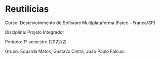 # Reutilícias

Curso: Desenvolvimento de Software Multiplataforma (Fatec - Franca/SP)

Disciplina: Projeto Integrador

Período: 1º semestre (2022/2)

Grupo: Eduarda Matos, Gustavo Cintra, João Paulo Falcuci